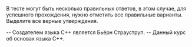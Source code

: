 В тесте могут быть несколько правильных ответов, в этом случае, для успешного прохождения, нужно отметить все правильные варианты. Выделите все верные утверждения.

-- Создателем языка C++ является Бьёрн Страуструп.
-- Данный курс об основах языка C++.